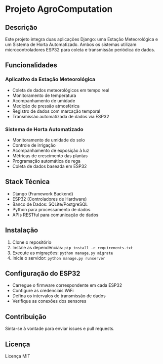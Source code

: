 # Projeto AgroComputation

## Descrição
Este projeto integra duas aplicações Django: uma Estação Meteorológica e um Sistema de Horta Automatizado. Ambos os sistemas utilizam microcontroladores ESP32 para coleta e transmissão periódica de dados.

## Funcionalidades

### Aplicativo da Estação Meteorológica
- Coleta de dados meteorológicos em tempo real
- Monitoramento de temperatura
- Acompanhamento de umidade
- Medição de pressão atmosférica
- Registro de dados com marcação temporal
- Transmissão automatizada de dados via ESP32

### Sistema de Horta Automatizado
- Monitoramento de umidade do solo
- Controle de irrigação
- Acompanhamento de exposição à luz
- Métricas de crescimento das plantas
- Programação automática de rega
- Coleta de dados baseada em ESP32

## Stack Técnica
- Django (Framework Backend)
- ESP32 (Controladores de Hardware)
- Banco de Dados: SQLite/PostgreSQL
- Python para processamento de dados
- APIs RESTful para comunicação de dados

## Instalação
1. Clone o repositório
2. Instale as dependências: `pip install -r requirements.txt`
3. Execute as migrações: `python manage.py migrate`
4. Inicie o servidor: `python manage.py runserver`

## Configuração do ESP32
- Carregue o firmware correspondente em cada ESP32
- Configure as credenciais WiFi
- Defina os intervalos de transmissão de dados
- Verifique as conexões dos sensores

## Contribuição
Sinta-se à vontade para enviar issues e pull requests.

## Licença
Licença MIT
